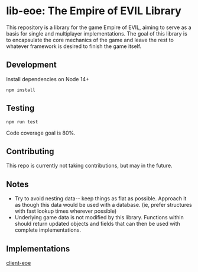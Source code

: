 # lib-eoe: The Empire of EVIL Library

This repository is a library for the game Empire of EVIL, aiming to serve as a basis for single and multiplayer implementations. The goal of this library is to encapsulate the core mechanics of the game and leave the rest to whatever framework is desired to finish the game itself.

## Development

Install dependencies on Node 14+

```
npm install
```

## Testing

```
npm run test
```

Code coverage goal is 80%.

## Contributing

This repo is currently not taking contributions, but may in the future.


## Notes

- Try to avoid nesting data-- keep things as flat as possible. Approach it as though this data would be used with a database. (ie, prefer structures with fast lookup times wherever possible)
- Underlying game data is not modified by this library. Functions within should return updated objects and fields that can then be used with complete implementations.

## Implementations
[client-eoe](https://github.com/paradoxinversion/client-eoe)